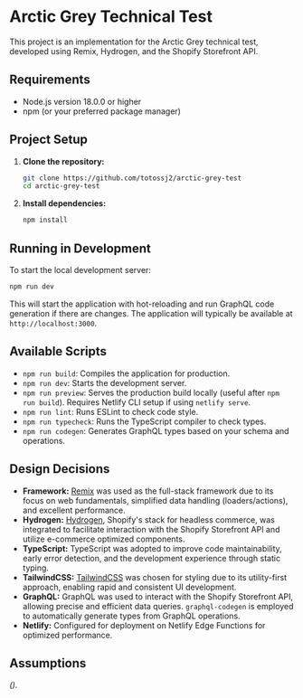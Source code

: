 # Arctic Grey Technical Test

This project is an implementation for the Arctic Grey technical test, developed using Remix, Hydrogen, and the Shopify Storefront API.

## Requirements

- Node.js version 18.0.0 or higher
- npm (or your preferred package manager)

## Project Setup

1.  **Clone the repository:**
    ```bash
    git clone https://github.com/totossj2/arctic-grey-test
    cd arctic-grey-test
    ```

2.  **Install dependencies:**
    ```bash
    npm install
    ```


## Running in Development

To start the local development server:

```bash
npm run dev
```

This will start the application with hot-reloading and run GraphQL code generation if there are changes. The application will typically be available at `http://localhost:3000`.

## Available Scripts

-   `npm run build`: Compiles the application for production.
-   `npm run dev`: Starts the development server.
-   `npm run preview`: Serves the production build locally (useful after `npm run build`). Requires Netlify CLI setup if using `netlify serve`.
-   `npm run lint`: Runs ESLint to check code style.
-   `npm run typecheck`: Runs the TypeScript compiler to check types.
-   `npm run codegen`: Generates GraphQL types based on your schema and operations.

## Design Decisions

-   **Framework:** [Remix](https://remix.run/) was used as the full-stack framework due to its focus on web fundamentals, simplified data handling (loaders/actions), and excellent performance.
-   **Hydrogen:** [Hydrogen](https://shopify.dev/custom-storefronts/hydrogen), Shopify's stack for headless commerce, was integrated to facilitate interaction with the Shopify Storefront API and utilize e-commerce optimized components.
-   **TypeScript:** TypeScript was adopted to improve code maintainability, early error detection, and the development experience through static typing.
-   **TailwindCSS:** [TailwindCSS](https://tailwindcss.com/) was chosen for styling due to its utility-first approach, enabling rapid and consistent UI development.
-   **GraphQL:** GraphQL was used to interact with the Shopify Storefront API, allowing precise and efficient data queries. `graphql-codegen` is employed to automatically generate types from GraphQL operations.
-   **Netlify:** Configured for deployment on Netlify Edge Functions for optimized performance.

## Assumptions

*().*
